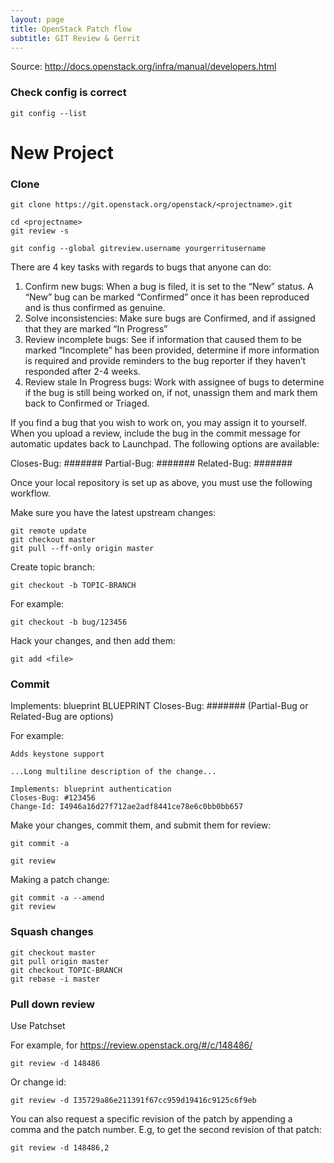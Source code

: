 ```yaml
---
layout: page
title: OpenStack Patch flow
subtitle: GIT Review & Gerrit
---
```


Source: http://docs.openstack.org/infra/manual/developers.html

### Check config is correct

~~~
git config --list
~~~

# New Project

### Clone

~~~
git clone https://git.openstack.org/openstack/<projectname>.git
~~~

~~~
cd <projectname>
git review -s
~~~

~~~
git config --global gitreview.username yourgerritusername
~~~

There are 4 key tasks with regards to bugs that anyone can do:

1. Confirm new bugs: When a bug is filed, it is set to the “New” status. A “New” bug can be marked “Confirmed” once it has been reproduced and is thus confirmed as genuine.
2. Solve inconsistencies: Make sure bugs are Confirmed, and if assigned that they are marked “In Progress”
3. Review incomplete bugs: See if information that caused them to be marked “Incomplete” has been provided, determine if more information is required and provide reminders to the bug reporter if they haven’t responded after 2-4 weeks.
4. Review stale In Progress bugs: Work with assignee of bugs to determine if the bug is still being worked on, if not, unassign them and mark them back to Confirmed or Triaged.


If you find a bug that you wish to work on, you may assign it to yourself. When you upload a review, include the bug in the commit message for automatic updates back to Launchpad. The following options are available:

Closes-Bug: #######
Partial-Bug: #######
Related-Bug: #######


Once your local repository is set up as above, you must use the following workflow.

Make sure you have the latest upstream changes:

~~~
git remote update
git checkout master
git pull --ff-only origin master
~~~

Create topic branch:

~~~
git checkout -b TOPIC-BRANCH
~~~

For example:

~~~
git checkout -b bug/123456
~~~

Hack your changes, and then add them:

~~~
git add <file>
~~~

### Commit

Implements: blueprint BLUEPRINT
Closes-Bug: ####### (Partial-Bug or Related-Bug are options)

For example:

~~~
Adds keystone support

...Long multiline description of the change...

Implements: blueprint authentication
Closes-Bug: #123456
Change-Id: I4946a16d27f712ae2adf8441ce78e6c0bb0bb657
~~~

Make your changes, commit them, and submit them for review:

~~~
git commit -a
~~~

~~~
git review
~~~

Making a patch change:

~~~
git commit -a --amend
git review
~~~


### Squash changes

~~~
git checkout master
git pull origin master
git checkout TOPIC-BRANCH
git rebase -i master
~~~

### Pull down review

Use Patchset

For example, for https://review.openstack.org/#/c/148486/

~~~
git review -d 148486
~~~

Or change id:

~~~
git review -d I35729a86e211391f67cc959d19416c9125c6f9eb
~~~

You can also request a specific revision of the patch by appending a comma and the patch number. 
E.g, to get the second revision of that patch:

~~~
git review -d 148486,2
~~~
